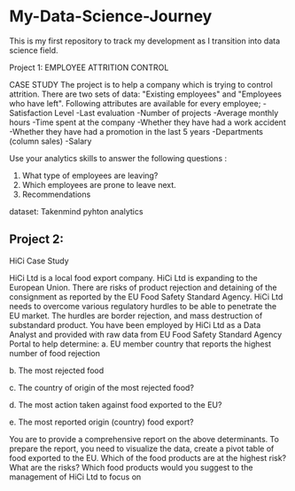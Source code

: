 # My-Data-Science-Journey
This is my first repository to track my development as I transition into data science field.



Project 1: 
EMPLOYEE ATTRITION CONTROL

CASE STUDY
The project is to help a company which is trying to control attrition. There are two sets of data: "Existing employees" and "Employees who have left". Following attributes are available for every employee;
-Satisfaction Level
-Last evaluation
-Number of projects
-Average monthly hours
-Time spent at the company
-Whether they have had a work accident
-Whether they have had a promotion in the last 5 years
-Departments (column sales)
-Salary

Use your analytics skills to answer the following questions :
1. What type of employees are leaving?
2. Which employees are prone to leave next.
3. Recommendations

dataset: Takenmind pyhton analytics


## Project 2:
HiCi Case Study 

HiCi Ltd is a local food export company. HiCi Ltd is expanding to the European 
Union. There are risks of product rejection and detaining of the consignment as reported 
by the EU Food Safety Standard Agency. HiCi Ltd needs to overcome various regulatory 
hurdles to be able to penetrate the EU market. The hurdles are border rejection, and 
mass destruction of substandard product. You have been employed by HiCi Ltd as a Data 
Analyst and provided with raw data from EU Food Safety Standard Agency Portal to help 
determine:
a. EU member country that reports the highest number of food rejection

b. The most rejected food

c. The country of origin of the most rejected food?

d. The most action taken against food exported to the EU?

e. The most reported origin (country) food export?

You are to provide a comprehensive report on the above determinants. To prepare the 
report, you need to visualize the data, create a pivot table of food exported to the EU.
Which of the food products are at the highest risk? What are the risks? 
Which food products would you suggest to the management of HiCi Ltd to focus on
